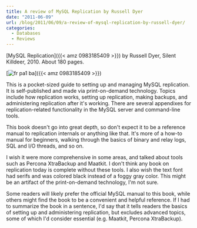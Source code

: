 ```yaml
---
title: A review of MySQL Replication by Russell Dyer
date: "2011-06-09"
url: /blog/2011/06/09/a-review-of-mysql-replication-by-russell-dyer/
categories:
  - Databases
  - Reviews
---
```

[MySQL Replication]({{< amz 0983185409 >}}) by Russell Dyer, Silent Killdeer, 2010. About 180 pages.

[![](/media/2011/06/mysql_replication_front_cover_sm.jpg "fr pa1 ba")]({{< amz 0983185409 >}}) 

This is a pocket-sized guide to setting up and managing MySQL replication. It is self-published and made via print-on-demand technology. Topics include how replication works, setting up replication, making backups, and administering replication after it's working. There are several appendixes for replication-related functionality in the MySQL server and command-line tools.

This book doesn't go into great depth, so don't expect it to be a reference manual to replication internals or anything like that. It's more of a how-to manual for beginners, walking through the basics of binary and relay logs, SQL and I/O threads, and so on.

I wish it were more comprehensive in some areas, and talked about tools such as Percona XtraBackup and Maatkit. I don't think any book on replication today is complete without these tools. I also wish the text font had serifs and was colored black instead of a foggy gray color. This might be an artifact of the print-on-demand technology, I'm not sure.

Some readers will likely prefer the official MySQL manual to this book, while others might find the book to be a convenient and helpful reference. If I had to summarize the book in a sentence, I'd say that it tells readers the basics of setting up and administering replication, but excludes advanced topics, some of which I'd consider essential (e.g. Maatkit, Percona XtraBackup).


